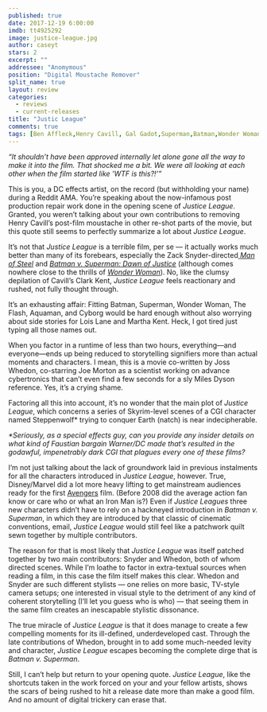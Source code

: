 ```yaml
---
published: true
date: 2017-12-19 6:00:00
imdb: tt4925292
image: justice-league.jpg
author: caseyt
stars: 2
excerpt: ""
addressee: "Anomymous"
position: "Digital Moustache Remover"
split_name: true
layout: review
categories: 
  - reviews
  - current-releases
title: "Justic League"
comments: true
tags: [Ben Affleck,Henry Cavill, Gal Gadot,Superman,Batman,Wonder Woman, DC,comics]
---
```


_“It shouldn’t have been approved internally let alone gone all the way to make it into the film. That shocked me a bit. We were all looking at each other when the film started like ’WTF is this?!’”_

This is you, a DC effects artist, on the record (but withholding your name) during a Reddit AMA.  You’re speaking about the now-infamous post production repair work done in the opening scene of _Justice League_. Granted, you weren’t talking about your own contributions to removing Henry Cavill’s post-film moustache in other re-shot parts of the movie, but this quote still seems to perfectly summarize a lot about _Justice League_.

It’s not that _Justice League_ is a terrible film, per se — it actually works much better than many of its forebears, especially the Zack Snyder-directed[ _Man of Steel_](http://www.dearcastandcrew.com/content/2013/6/14/man-of-steel.html) and [_Batman v. Superman: Dawn of Justice_](http://www.dearcastandcrew.com/content/2016/3/29/batman-v-superman-dawn-of-justice.html) (although comes nowhere close to the thrills of [_Wonder Woman_](http://www.dearcastandcrew.com/content/2017/6/16/wonder-woman.html)). No, like the clumsy depilation of Cavill’s Clark Kent, _Justice League_ feels reactionary and rushed, not fully thought through.

It’s an exhausting affair: Fitting Batman, Superman, Wonder Woman, The Flash, Aquaman, and Cyborg would be hard enough without also worrying about side stories for Lois Lane and Martha Kent. Heck, I got tired just typing all those names out.

When you factor in a runtime of less than two hours, everything—and everyone—ends up being reduced to storytelling signifiers more than actual moments and characters. I mean, this is a movie co-written by Joss Whedon, co-starring Joe Morton as a scientist working on advance cybertronics that can’t even find a few seconds for a sly Miles Dyson reference. Yes, it’s a crying shame.

Factoring all this into account, it’s no wonder that the main plot of _Justice League_, which concerns a series of Skyrim-level scenes of a CGI character named Steppenwolf* trying to conquer Earth (natch) is near indecipherable.

_*Seriously, as a special effects guy, can you provide any insider details on what kind of Faustian bargain Warner/DC made that’s resulted in the godawful, impenetrably dark CGI that plagues every one of these films?_

I’m not just talking about the lack of groundwork laid in previous instalments for all the characters introduced in _Justice League_, however. True, Disney/Marvel did a lot more heavy lifting to get mainstream audiences ready for the first [Avengers](http://www.dearcastandcrew.com/content/2012/5/11/the-avengers.html) film. (Before 2008 did the average action fan know or care who or what an Iron Man is?)  Even if _Justice Leagues_ three new characters didn’t have to rely on a hackneyed introduction in _Batman v. Superman_, in which they are introduced by that classic of cinematic conventions, email, _Justice League_ would still feel like a patchwork quilt sewn together by multiple contributors.

The reason for that is most likely that _Justice League_ was itself patched together by two main contributors: Snyder and Whedon, both of whom directed scenes. While I’m loathe to factor in extra-textual sources when reading a film, in this case the film itself makes this clear. Whedon and Snyder are such different stylists — one relies on more basic, TV-style camera setups; one interested in visual style to the detriment of any kind of coherent storytelling (I’ll let you guess who is who) — that seeing them in the same film creates an inescapable stylistic dissonance.

The true miracle of _Justice League_ is that it does manage to create a few compelling moments for its ill-defined, underdeveloped cast. Through the late contributions of Whedon, brought in to add some much-needed levity and character,  _Justice League_ escapes becoming the complete dirge that is _Batman v. Superman_.

Still, I can’t help but return to your opening quote. _Justice League_, like the shortcuts taken in the work forced on your and your fellow artists, shows the scars of being rushed to hit a release date more than make a good film. And no amount of digital trickery can erase that.